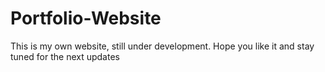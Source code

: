# Portfolio-Website

This is my own website, still under development.
Hope you like it and stay tuned for the next updates


